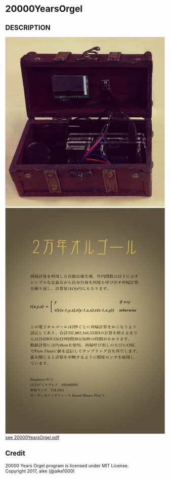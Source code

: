 # 20000YearsOrgel

## DESCRIPTION

![image](photo.jpg)
![image](description.jpg)
[see 20000YearsOrgel.pdf](20000YearsOrgel.pdf)

## Credit
20000 Years Orgel program is licensed under MIT License.  
Copyright 2017, aike (@aike1000)
